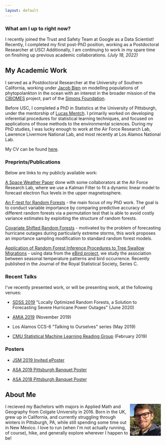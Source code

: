 ```yaml
---
layout: default
---
```

 
<link rel="shortcut icon" type="image/x-icon" href="android-chrome-192x192.png">



### What am I up to right now? 

I recently joined the Trust and Safety Team at Google as a Data Scientist! Recently, I completed my first post-PhD position, working as a Postdoctoral Researcher at USC! Additionally, I am continuing to work in my spare time on finsihing up previous academic collaborations. _(July 18, 2022)_


## My Academic Work
I served as a Postdoctoral Researcher at the University of Southern California, working under [Jacob Bien](http://faculty.marshall.usc.edu/Jacob-Bien/) on modelling populations of phytopolankton in the ocean with an interest in the broader mission of the [CBIOMES](https://cbiomes.org/) project, part of the [Simons Foundation](https://www.simonsfoundation.org/).

Before USC, I completed a PhD in Statistics at the University of Pittsburgh, under the mentorship of [Lucas Mentch](http://lucasmentch.com/index.html). I primarily worked on developing inferential procedures for statistical learning techniques, and focused on applications of those methods to the environmental sciences. During my PhD studies, I was  lucky enough to work at the Air Force Research Lab, Lawrence Livermore National Lab, and most recently at Los Alamos National Lab. 
 
My CV can be found [here](Tim_Coleman_CV_June2022.pdf).


 
### Preprints/Publications
Below are links to my publicly available work:

[A Space Weather Paper](https://agupubs.onlinelibrary.wiley.com/doi/pdf/10.1029/2017SW001788?casa_token=j01gjgwkJA8AAAAA%3AVJbBuH5_GPeTk7iV3Q1MYFJZC3jvcf5GuE2uB_-n2-lMYKpHN_1maMoxY8pn761VzLI_3h16n5hQxg&) done with some collaborators at the Air Force Research Lab, where we use a Kalman Filter to fit a dynamic linear model to forecast electron flux levels in the upper magnetosphere.

[An F-test for Random Forests](https://arxiv.org/pdf/1904.07830.pdf) - the main focus of my PhD work. The goal is to conduct variable importance by comparing predictive accuracy of different random forests via a permutation test that is able to avoid costly variance estimates by exploiting the structure of random forests.

[Covariate Shifted Random Forests](https://arxiv.org/abs/1908.09967) - motivated by the problem of forecasting hurricane outages during particularly extreme storms, this work proposes an importance sampling modification to standard random forest models. 

[Application of Random Forest Inference Procedures to Tree Swallow Migrations](https://arxiv.org/pdf/1710.09793.pdf) - using data from the [eBird project](https://ebird.org/home), we study the association between seasonal temperature patterns and bird occurrence. Recently published in the Journal of the Royal Statistical Society, Series C.


### Recent Talks

I've recently presented work, or will be presenting work, at the following venues:

* [SDSS 2019](https://ww2.amstat.org/meetings/sdss/2020/) "Locally Optimized Random Forests, a Solution to Forecasting Severe Hurricane Power Outages" (June 2020)

* [AMIA 2019](https://symposium2019.zerista.com/profile/member/2689421) (November 2019)

* Los Alamos CCS-6 "Talking to Ourselves" series (May 2019)

* [CMU Statistical Machine Learning Reading Group](http://statml.cs.cmu.edu/blog/2019/02/12/tim.html) (February 2019)

### Posters

* [JSM 2019 Invited ePoster](ePoster_JSM2019_tcoleman.pdf)

* [ASA 2019 Pittsburgh Banquet Poster](ASA_2019_Poster_LM_Template.pdf)

* [ASA 2018 Pittsburgh Banquet Poster](ASA_Banquet_Poster.pdf)

## About Me

<img src="IMG_4862 (2).JPG" alt="Here I am!" width="100" align = "right"/>

I recieved my Bachelors with majors in Applied Math and Geography from Colgate University in 2016. Born in the UK, grew up in California, and currently struggling through winters in Pittsburgh, PA, while still spending some time out in New Mexico. I love to run (when I'm not actually running, of course), hike, and generally explore wherever I happen to be! 





